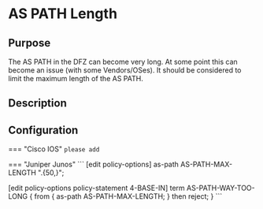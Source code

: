 # AS PATH Length 

## Purpose
The AS PATH in the DFZ can become very long. At some point this can become an issue (with some Vendors/OSes). It should be considered to limit the maximum length of the AS PATH. 
 
## Description

## Configuration

=== "Cisco IOS"
    ```
    please add
    ``` 

=== "Juniper Junos"
    ```
[edit policy-options]
as-path AS-PATH-MAX-LENGTH ".{50,}";

[edit policy-options policy-statement 4-BASE-IN]
term AS-PATH-WAY-TOO-LONG {
    from {
        as-path AS-PATH-MAX-LENGTH;
    }
    then reject;
}
    ```
